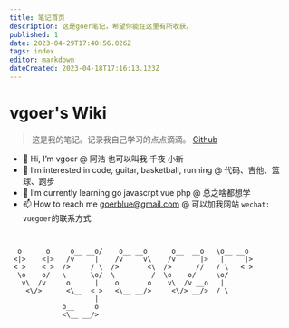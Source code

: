 ```yaml
---
title: 笔记首页
description: 这是goer笔记，希望你能在这里有所收获。
published: 1
date: 2023-04-29T17:40:56.026Z
tags: index
editor: markdown
dateCreated: 2023-04-18T17:16:13.123Z
---
```


# vgoer's Wiki
> 这是我的笔记。记录我自己学习的点点滴滴。 [Github](https://github.com/vgoer)



- 👋 Hi, I’m vgoer @ 阿浩 也可以叫我 千夜 小新
- 👀 I’m interested in code, guitar, basketball, running @ 代码、吉他、篮球、跑步
- 🌱 I’m currently learning go javascrpt vue php @ 总之啥都想学
- 📫 How to reach me goerblue@gmail.com @ 可以加我网站 `wechat: vuegoer`的联系方式

<!---
vgoer/vgoer is a ✨ special ✨ repository because its `README.md` (this file) appears on your GitHub profile.
You can click the Preview link to take a look at your changes.
--->

```

                                                             
  o      o     o__ __o/    o__ __o      o__  __o   \o__ __o  
 <|>    <|>   /v     |    /v     v\    /v      |>   |     |> 
 < >    < >  />     / \  />       <\  />      //   / \   < > 
  \o    o/   \      \o/  \         /  \o    o/     \o/       
   v\  /v     o      |    o       o    v\  /v __o   |        
    <\/>      <\__  < >   <\__ __/>     <\/> __/>  / \       
                     |                                       
             o__     o                                       
             <\__ __/>                                       

```
